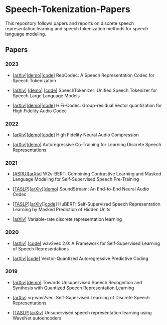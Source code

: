 # Speech-Tokenization-Papers
This repository follows papers and reports on discrete speech representation learning and speech tokenization methods for speech language modeling.

## Papers

### 2023
- [[arXiv](https://arxiv.org/abs/2309.00169)][[demo]()][[code](https://github.com/mct10/RepCodec)] RepCodec: A Speech Representation Codec for Speech Tokenization

- [[arXiv](https://arxiv.org/abs/2308.16692)] [[demo](https://0nutation.github.io/SpeechTokenizer.github.io/)] [[code](https://github.com/ZhangXInFD/SpeechTokenizer/)] SpeechTokenizer: Unified Speech Tokenizer for Speech Large Language Models

- [[arXiv](https://arxiv.org/abs/2305.02765)][[demo]()][[code](https://github.com/yangdongchao/AcademiCodec)] HiFi-Codec: Group-residual Vector quantization for High Fidelity Audio Codec

### 2022
- [[arXiv](https://arxiv.org/abs/2210.13438)][[demo](https://ai.honu.io/papers/encodec/samples.html)][[code](https://github.com/facebookresearch/encodec)] High Fidelity Neural Audio Compression

- [[arXiv](https://arxiv.org/abs/2203.15840)][[demo](https://vdrl.github.io/)] Autoregressive Co-Training for Learning Discrete Speech Representations


### 2021
- [[ASRU](https://ieeexplore.ieee.org/document/9688253)][[arXiv](https://arxiv.org/abs/2108.06209)] W2v-BERT: Combining Contrastive Learning and Masked Language Modeling for Self-Supervised Speech Pre-Training

- [[TASLP](https://ieeexplore.ieee.org/document/9625818)][[arXiv](https://arxiv.org/abs/2107.03312)][[demo](https://blog.research.google/2021/08/soundstream-end-to-end-neural-audio.html?m=1)] SoundStream: An End-to-End Neural Audio Codec

- [[TASLP](https://dl.acm.org/doi/10.1109/TASLP.2021.3122291)][[arXiv](https://arxiv.org/abs/2106.07447)][[code](https://github.com/facebookresearch/fairseq/blob/main/examples/hubert/README.md)] HuBERT: Self-Supervised Speech Representation Learning by Masked Prediction of Hidden Units

- [[arXiv](https://arxiv.org/abs/2103.06089)] Variable-rate discrete representation learning


### 2020
- [[arXiv](https://arxiv.org/abs/2006.11477)]
[[code](https://github.com/facebookresearch/fairseq/blob/main/examples/wav2vec/README.md)]
wav2vec 2.0: A Framework for Self-Supervised Learning of Speech Representations

- [[arXiv](https://arxiv.org/abs/2005.08392)][[code](https://github.com/iamyuanchung/VQ-APC)] Vector-Quantized Autoregressive Predictive Coding

### 2019
- [[arXiv](https://arxiv.org/abs/1910.12729)][[demo](https://ttaoretw.github.io/SeqRQ-AE/demo.html)] Towards Unsupervised Speech Recognition and Synthesis with Quantized Speech Representation Learning

- [[arXiv](https://arxiv.org/abs/1910.05453)] vq-wav2vec: Self-Supervised Learning of Discrete Speech Representations

- [[TASLP](https://ieeexplore.ieee.org/document/8822475)][[arXiv](https://arxiv.org/abs/1901.08810)] Unsupervised speech representation learning using WaveNet autoencoders

